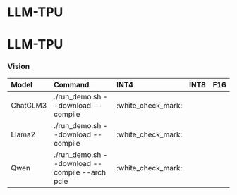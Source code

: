 # LLM-TPU
# LLM-TPU

### Vision

|Model             |Command                                                                  |INT4                |INT8                |F16                 |
|:-                |:-                                                                       |:-                  |:-                  |:-                  |
|ChatGLM3          |./run_demo.sh --download --compile                                       |:white\_check\_mark:|                    |                    |
|Llama2            |./run_demo.sh --download --compile                                       |:white\_check\_mark:|                    |                    |
|Qwen              |./run_demo.sh --download --compile --arch pcie                           |:white\_check\_mark:|                    |                    |
